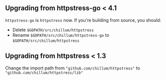 ## Upgrading from httpstress-go < 4.1

`httpstress-go` is `httpstress` now. If you're building from source, you should:

* Delete `$GOPATH/src/chillum/httpstress`
* Rename `$GOPATH/src/chillum/httpstress-go` to `$GOPATH/src/chillum/httpstress`

## Upgrading from httpstress < 1.3

Change the import path from `"github.com/chillum/httpstress"` to `"github.com/chillum/httpstress/lib"`
